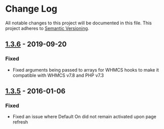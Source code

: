 # Change Log
All notable changes to this project will be documented in this file.
This project adheres to [Semantic Versioning](http://semver.org/).

## [1.3.6](#1.3.6) - 2019-09-20
### Fixed
- Fixed arguments being passed to arrays for WHMCS hooks to make it compatible with WHMCS v7.8 and PHP v7.3

## [1.3.5](#1.3.5) - 2016-01-06
### Fixed
- Fixed an issue where Default On did not remain activated upon page refresh
